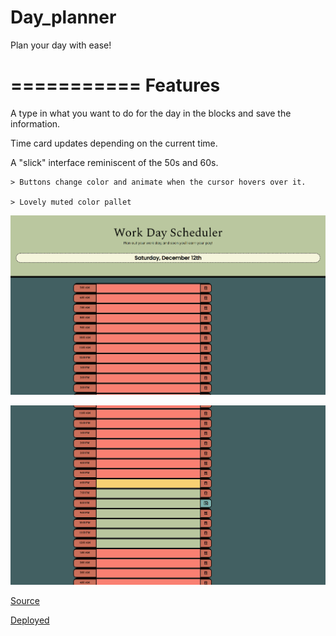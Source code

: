 # Day_planner
Plan your day with ease!

===========
Features
===========

A type in what you want to do for the day in the blocks and save the information.

Time card updates depending on the current time.

A "slick" interface reminiscent of the 50s and 60s.

    > Buttons change color and animate when the cursor hovers over it.

    > Lovely muted color pallet

![Screenshot1](https://github.com/Relten98/Day_planner/blob/main/assets/planner_screenshot_%20(2).png)

![Screenshot2](https://github.com/Relten98/Day_planner/blob/main/assets/planner_screenshot_%20(1).png)



[Source](https://github.com/Relten98/Day_planner)

[Deployed](https://relten98.github.io/Day_planner)